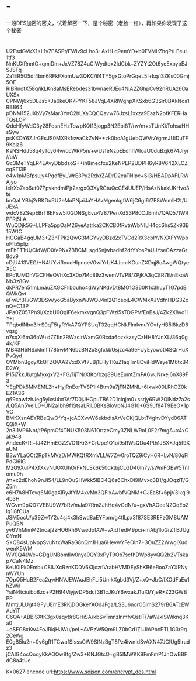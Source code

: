 # -
一段DES加密的密文，试着解密一下，是个秘密（老脸一红），再如果你发现了这个秘密
#
U2FsdGVkX1+L1v7EASPt/FWiv9cLho3+AxHLq9emYD+b0FVMlrZhqP/LEeuL1tf3
NnKUXRnntG+qmiDm+JxVZ78Z4uCiWydtqx2IdCbk+ZYZYt2Ot6yeExpybEJSJSFq
Za1ER5Q5dI4bm6RFkFXomUw3QKC/if4TY5gxGtoPrGqeL5I+kq/i3ZKs00Gmj5OE
RIBRnqtX58q/ikLKn8aMsERebdes31bwnaeRJEo4NiA2ZGhpCv92nRUAz6OaUXSx
CPNWj6x5DLJs5+Ja6keOK7PYKF58JVqL4XRlWgnpXKSxb6G3Sir0BAkNoa1RBB64
pDNM152JXbVy7sMar3YnC2hLXaCQCQavw76JzsL1xxza9EazN2ofKFERHaTQsLCP
QdeHfyWdC3y28FqsnEHzTowpKQI13jogp3N2Ebi8T/rw/m+sTUnKkTohsaHHsSyw
psKXOY6ZJrGEsJS0MXRk1swaCkZvN++zk0boA1gUebQWVivYgrmJUiDuTF9Kojz6
KsNSHdJ58q4yTcy64w/qcWRP5n/+wUsfeNzpEEdhhWIoaU0duBxjk674Jryr//uW
Gc3MeTYqLR4EAvyDbbdsoS++ih8mecfxu2KeNPEP2UDPH6yR8V642XLCZcqSTI3E
e4w1pMBfpsujy4PgdfByLWrE3Py2RdxrZADrD2caTNlpc+SI3/HBADpAFLRWAjyo
ielrXo7ao6ut07PpvkndmlPjr2argxQ3XyRCtuQcCE4UUEP/HsAzNkakUKHvo3te
bnQaLYBhj2rBKDuRU2eMuPNjaiJaYHAvMgenkgfW6jC6gI6/7E8WnmlH2t/UJExA
wdcV8ZSepEBrT8EFsw5l0GDNSgEvu4V87PenXdS3P80CJEmh7QAQ57tWRPFRj5LA
WuQDjk5G+LLPFa5ppOaM26yeAatrka2CKCB0fRvtnWbNILH4oc6hs5Zk93B15W1C
HCGaB4gqUM3+Z3nTPk2QwG3MGYvyDBzd2xTVCd2RX3cbIY/NXXFYWpboFfb5pljz
mFhFT1tU/CldW/D0fe9Nx7BBCMLsgdSnjwbadbf2dtYYosPaUJYseCAzzaGr8dv9
cDjU413VEG/+N4UYvifInucHIpnoeV0wiYrUK4JcnrKGunZXDqj8oAwgWQtyeXEC
EPc1UMDhVGCFHeOVhXc3X0o7Mc89z3wemVfVP8/ZPjKA3qC8R7E/nEkoWNb3z8Gv
dkPR7en51mLmauZXGCFlibbuho4dWyNKdvDt8MO1O360K1x3huyT1G7pdBQWkQvt
eFwEf3F/GW3DSw/yoG5aByxnWJWQJ4nl2Q1ceojL4CWMxXJVdfnHDG3ZxnQ+C13P
JPa0Z057Pn9l/XzbU6OgiF6ekmkvgnQ3pFWzi5sTDGPVfEnBsJ/4Zk2X8vo1IY+I
TPqbdlNbo3I+S0qT5tyRYkA7QYPSUqT32qqHCNkFlmIvnuYCvfyHB5l8kzD8vqsg
n7sqXl6m36oW+d7Zfin2RWzclrWxmG0Rcda6ozxkzsyCzHH8YJnXL/36q0g4k/KF
MB43H5NSxklmfT785wMN6bzBN2uSgfxkbUsjzc4a9eFUyEyowctl4SQrHuXPvQyd
OYMbnBgoyXkQTZQ/AA2VxdXVf7uBj1EHyTKuZ1aqTm8CviHdWeye1M6txB4D2AYj
P15j7kkJb/tgMyxgxV2+FG/1ijTNrXtKo/bzg89UeEumtZmPA6wJNrxej6nX89F3
YEgPDk5MMEML2h+HyjRnEorTV8P1I4Btm9a7jFNZMNL+6Ixwk00LRhOZ0kEZ1A36
q69cawfzhJeg5ylxsi4xt7Af7D0jJHGpuTB62D1clqjm0+ssrjy6RW2QiNdz7a2s
/LQ5Ah5VeIL0+UN2a1bh9f1StsaLRiL0BKsBloVbNJ4G10+6S9Jf84T9EeO+1pVC
BMKXsnAEYRBeQwOfYq+jcACXvvW6ekbdlsArVeCKjQLbtT4ghvDYyd06ATQ3iX+W
2n3i1VP6Not/tP6pmCf4TNUK503N61OrtzeCmy3ZNLWRoL0F2r7mgA+x4xCak948
AhdecK+Rl+fJ42HmEGZZVO1fKr3+CrUpe1O1oi9sRWsQDu4Pth1JBX+Jq5f9XaUM
B3wYLaQCt2RpTkMVzD/MWKQfRXmVLLW7Zw0roTQZ9iCyH6R+LvN/80qFlPdCl6iG
MzG9XulP4XfXxvNUOXUhOrFkNLSk6k50dktbjCLGD40lh7y/sWmFGBW5TnIomu9h
/m+x2dEhoN9nJI54/LL9nOuSHWkk5lBC4Q6s6ChxDl9lMvxq3B1/gJOqzlT/GZ5m
c6H7A8HTcvq6M0gaXlRyJfYM4xvMn3QFixAwbfVQNM+CJEa8f+6pjV3ikql94b3H
WGvm9pQD7VEBU9W7bRv/mJa97RmZJhHq4vGdN/u+gxVhAOeeN2OqEoZlq1l8fCUa
JSM5ocU/p39Zw1Y2u4sj4x3hSwd8aEYFpm/g4tlLpx3f87SE3REFzGM8UAMPuQBN
yv6VhMimM2tncaj2zHO6Rh6VwedpfAW+vAidTedM9pci+mAbj1loGrZTBJUgCYmN
S+Q84sUpNppSvuNtxWaRaG8nQm1Hua6HevwYFeOIn7+3OuZZ2WwgiXudwenK5V/M
WV0Q4aWe+GDgUNBomIIw0nya9QY3xPyT9Ob7scfhDWp8yvQQ2b2VTskap7CaN4Mz
KeU0iPk0Emb+C8lUXcRznKDDV6KIjczrlVrabHVMDEyShKB6eRooZaYXRNynWYUh
7OpQ5HuB2Fea2qwHNVJEWAuJEhFLi5UmkXgbd3Vj/Z+xQ+JbC/IXOdFaEu1hZWiI
YsiN4tciuibpBzo+P2H94ViyjwDP5dcf3B1cJKuY6wxakJ1uXl/YjeR+Z23GWBPP
MmtjULUgt4GFyUEmE3RKjDGGkeYAOdJFga/LS3u6norO5imS279rB6ATcEWAuYiT
C6QA+ABBISXtK3gx0sqy8r8GHiSA/kbSvTmnzlnmfvQstlT/7aWJxISWiknq3Ka0
+oSFG8xKw4FoJRkjHJWu/peL+AVPzW5Qm9LZ0bCd1Zi+llAPbcPTL1G3r9q2CeWg
E0gB5lu2n+0v6gR1TCwafSIsssCW9SlNzBgT8Pz4iwnIdSvAXN47JCIUg5Irudz3
jCAlG4ocQoqyKkAQQw8fg/Zw3+KNJGtcQ+gB5IMWKK9FmFmP1JnQwBBFdC8a4tUe

K=0627 encode url:https://www.sojson.com/encrypt_des.html
